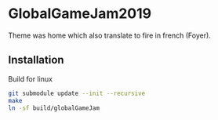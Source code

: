 # GlobalGameJam2019
Theme was home which also translate to fire in french (Foyer).

## Installation

Build for linux
```bash
git submodule update --init --recursive
make
ln -sf build/globalGameJam
```
